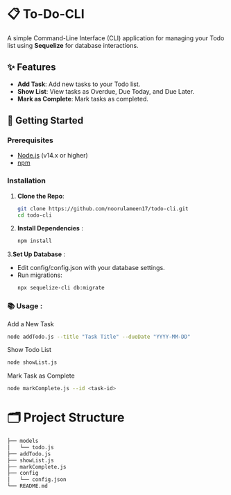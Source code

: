 # 📋 To-Do-CLI

A simple Command-Line Interface (CLI) application for managing your Todo list using **Sequelize** for database interactions.

## ✨ Features
- **Add Task**: Add new tasks to your Todo list.
- **Show List**: View tasks as Overdue, Due Today, and Due Later.
- **Mark as Complete**: Mark tasks as completed.

## 🚀 Getting Started

### Prerequisites
- [Node.js](https://nodejs.org/) (v14.x or higher)
- [npm](https://www.npmjs.com/)

### Installation
1. **Clone the Repo**:
   ```bash
   git clone https://github.com/noorulameen17/todo-cli.git
   cd todo-cli
2. **Install Dependencies** :
    ```bash
    npm install
3.**Set Up Database** :
  - Edit config/config.json with your database settings.
  - Run migrations:
    ```bash
    npx sequelize-cli db:migrate
### 📚 Usage :

Add a New Task
```bash
node addTodo.js --title "Task Title" --dueDate "YYYY-MM-DD"
```

Show Todo List
```bash
node showList.js
```

Mark Task as Complete
```bash
node markComplete.js --id <task-id>
```
# 🗂️ Project Structure
```bash
├── models
│   └── todo.js
├── addTodo.js
├── showList.js
├── markComplete.js
├── config
│   └── config.json
└── README.md
```







